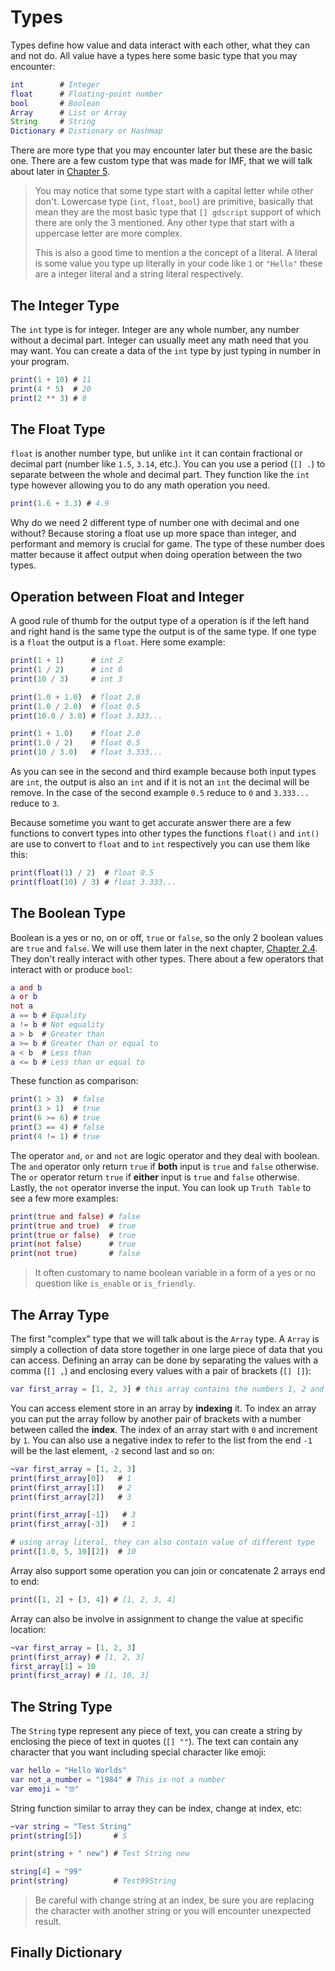 # Types

Types define how value and data interact with each other, what they can and not do. All value have a types here some basic type that you may encounter:

```gd
int        # Integer
float      # Floating-point number
bool       # Boolean
Array      # List or Array
String     # String
Dictionary # Distionary or Hashmap
```

There are more type that you may encounter later but these are the basic one. There are a few custom type that was made for IMF, that we will talk about later in [Chapter 5]().

> You may notice that some type start with a capital letter while other don't. Lowercase type (`int`, `float`, `bool`) are primitive, basically that mean they are the most basic type that `[] gdscript` support of which there are only the 3 mentioned. Any other type that start with a uppercase letter are more complex.
>
> This is also a good time to mention a the concept of a literal. A literal is some value you type up literally in your code like `1` or `"Hello"` these are a integer literal and a string literal respectively.

## The Integer Type

The `int` type is for integer. Integer are any whole number, any number without a decimal part. Integer can usually meet any math need that you may want. You can create a data of the `int` type by just typing in number in your program.

```gd
print(1 + 10) # 11
print(4 * 5)  # 20
print(2 ** 3) # 8
```

## The Float Type

`float` is another number type, but unlike `int` it can contain fractional or decimal part (number like `1.5`, `3.14`, etc.). You can you use a period (`[] .`) to separate between the whole and decimal part. They function like the `int` type however allowing you to do any math operation you need.

```gd
print(1.6 + 3.3) # 4.9
```

Why do we need 2 different type of number one with decimal and one without? Because storing a float use up more space than integer, and performant and memory is crucial for game. The type of these number does matter because it affect output when doing operation between the two types.

## Operation between Float and Integer

A good rule of thumb for the output type of a operation is if the left hand and right hand is the same type the output is of the same type. If one type is a `float` the output is a `float`. Here some example:

```gd
print(1 + 1)      # int 2
print(1 / 2)      # int 0
print(10 / 3)     # int 3

print(1.0 + 1.0)  # float 2.0
print(1.0 / 2.0)  # float 0.5
print(10.0 / 3.0) # float 3.333...

print(1 + 1.0)    # float 2.0
print(1.0 / 2)    # float 0.5
print(10 / 3.0)   # float 3.333...
```

As you can see in the second and third example because both input types are `int`, the output is also an `int` and if it is not an `int` the decimal will be remove. In the case of the second example `0.5` reduce to `0` and `3.333...` reduce to `3`.

Because sometime you want to get accurate answer there are a few functions to convert types into other types the functions `float()` and `int()` are use to convert to `float` and to `int` respectively you can use them like this:

```gd
print(float(1) / 2)  # float 0.5
print(float(10) / 3) # float 3.333...
```

## The Boolean Type

Boolean is a yes or no, on or off, `true` or `false`, so the only 2 boolean values are `true` and `false`. We will use them later in the next chapter, [Chapter 2.4](./ch2-4-conditionals.md). They don't really interact with other types. There about a few operators that interact with or produce `bool`:

```gd
a and b
a or b
not a
a == b # Equality
a != b # Not equality
a > b  # Greater than
a >= b # Greater than or equal to
a < b  # Less than
a <= b # Less than or equal to
```

These function as comparison:

```gd
print(1 > 3)  # false
print(3 > 1)  # true
print(6 >= 6) # true
print(3 == 4) # false
print(4 != 1) # true
```

The operator `and`, `or` and `not` are logic operator and they deal with boolean. The `and` operator only return `true` if **both** input is `true` and `false` otherwise. The `or` operator return `true` if **either** input is `true` and `false` otherwise. Lastly, the `not` operator inverse the input. You can look up `Truth Table` to see a few more examples:

```gd
print(true and false) # false
print(true and true)  # true
print(true or false)  # true
print(not false)      # true
print(not true)       # false
```

> It often customary to name boolean variable in a form of a yes or no question like `is_enable` or `is_friendly`.

## The Array Type

The first "complex" type that we will talk about is the `Array` type. A `Array` is simply a collection of data store together in one large piece of data that you can access. Defining an array can be done by separating the values with a comma (`[] ,`) and enclosing every values with a pair of brackets (`[] []`):

```gd
var first_array = [1, 2, 3] # this array contains the numbers 1, 2 and 3
```

You can access element store in an array by **indexing** it. To index an array you can put the array follow by another pair of brackets with a number between called the **index**. The index of an array start with `0` and increment by `1`. You can also use a negative index to refer to the list from the end `-1` will be the last element, `-2` second last and so on:

```gd
~var first_array = [1, 2, 3]
print(first_array[0])   # 1
print(first_array[1])   # 2
print(first_array[2])   # 3

print(first_array[-1])   # 3
print(first_array[-3])   # 1

# using array literal, they can also contain value of different type
print([1.0, 5, 10][2])  # 10
```

Array also support some operation you can join or concatenate 2 arrays end to end:

```gd
print([1, 2] + [3, 4]) # [1, 2, 3, 4]
```

Array can also be involve in assignment to change the value at specific location:

```gd
~var first_array = [1, 2, 3]
print(first_array) # [1, 2, 3]
first_array[1] = 10
print(first_array) # [1, 10, 3]
```

## The String Type

The `String` type represent any piece of text, you can create a string by enclosing the piece of text in quotes (`[] ""`). The text can contain any character that you want including special character like emoji:

```gd
var hello = "Hello Worlds"
var not_a_number = "1984" # This is not a number
var emoji = "🤓"
```

String function similar to array they can be index, change at index, etc:

```gd
~var string = "Test String"
print(string[5])       # S

print(string + " new") # Test String new

string[4] = "99"
print(string)          # Test99String
```

> Be careful with change string at an index, be sure you are replacing the character with another string or you will encounter unexpected result.

## Finally Dictionary

